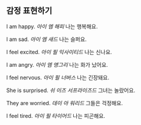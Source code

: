 ## 감정 표현하기

I am happy.
*아이 엠 해피*
나는 행복해요.

I am sad.
*아이 엠 새드*
나는 슬퍼요.

I feel excited.
*아이 필 익사이티드*
나는 신나요.

I am angry.
*아이 엠 앵그리*
나는 화가 났어요.

I feel nervous.
*아이 필 너버스*
나는 긴장돼요.

She is surprised.
*쉬 이즈 서프라이즈드*
그녀는 놀랐어요.

They are worried.
*데이 아 워리드*
그들은 걱정해요.

I feel tired.
*아이 필 타이어드*
나는 피곤해요.